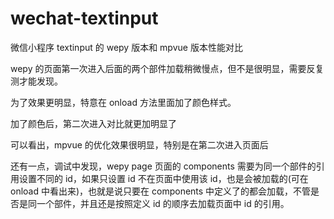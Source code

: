 # wechat-textinput
微信小程序 textinput 的 wepy 版本和 mpvue 版本性能对比

wepy 的页面第一次进入后面的两个部件加载稍微慢点，但不是很明显，需要反复测才能发现。

为了效果更明显，特意在 onload 方法里面加了颜色样式。

加了颜色后，第二次进入对比就更加明显了

可以看出，mpvue 的优化效果很明显，特别是在第二次进入页面后

还有一点，调试中发现，wepy page 页面的 components 需要为同一个部件的引用设置不同的 id，如果只设置 id 不在页面中使用该 id，也是会被加载的(可在 onload 中看出来)，也就是说只要在 components 中定义了的都会加载，不管是否是同一个部件，并且还是按照定义 id 的顺序去加载页面中 id 的引用。